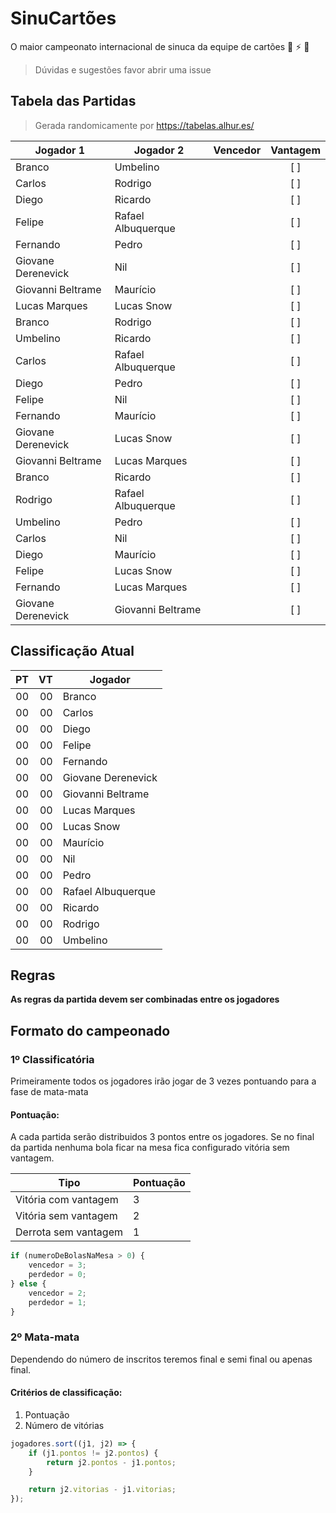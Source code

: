 # SinuCartões
O maior campeonato internacional de sinuca da equipe de cartões 🤘 ⚡️ 🎱

> Dúvidas e sugestões favor abrir uma issue


## Tabela das Partidas

> Gerada randomicamente por https://tabelas.alhur.es/

| Jogador 1          | Jogador 2          | Vencedor           | Vantagem
| ------------------ | ------------------ | ------------------ | :------:
| Branco             | Umbelino           |                    | [ ]
| Carlos             | Rodrigo            |                    | [ ]
| Diego              | Ricardo            |                    | [ ]
| Felipe             | Rafael Albuquerque |                    | [ ]
| Fernando           | Pedro              |                    | [ ]
| Giovane Derenevick | Nil                |                    | [ ]
| Giovanni Beltrame  | Maurício           |                    | [ ]
| Lucas Marques      | Lucas Snow         |                    | [ ]
| Branco             | Rodrigo            |                    | [ ]
| Umbelino           | Ricardo            |                    | [ ]
| Carlos             | Rafael Albuquerque |                    | [ ]
| Diego              | Pedro              |                    | [ ]
| Felipe             | Nil                |                    | [ ]
| Fernando           | Maurício           |                    | [ ]
| Giovane Derenevick | Lucas Snow         |                    | [ ]
| Giovanni Beltrame  | Lucas Marques      |                    | [ ]
| Branco             | Ricardo            |                    | [ ]
| Rodrigo            | Rafael Albuquerque |                    | [ ]
| Umbelino           | Pedro              |                    | [ ]
| Carlos             | Nil                |                    | [ ]
| Diego              | Maurício           |                    | [ ]
| Felipe             | Lucas Snow         |                    | [ ]
| Fernando           | Lucas Marques      |                    | [ ]
| Giovane Derenevick | Giovanni Beltrame  |                    | [ ]

## Classificação Atual

| PT | VT | Jogador
| -: | -: | -------
| 00 | 00 | Branco
| 00 | 00 | Carlos
| 00 | 00 | Diego
| 00 | 00 | Felipe
| 00 | 00 | Fernando
| 00 | 00 | Giovane Derenevick
| 00 | 00 | Giovanni Beltrame
| 00 | 00 | Lucas Marques
| 00 | 00 | Lucas Snow
| 00 | 00 | Maurício
| 00 | 00 | Nil
| 00 | 00 | Pedro
| 00 | 00 | Rafael Albuquerque
| 00 | 00 | Ricardo
| 00 | 00 | Rodrigo
| 00 | 00 | Umbelino

## Regras
**As regras da partida devem ser combinadas entre os jogadores**

## Formato do campeonado
### 1º Classificatória
Primeiramente todos os jogadores irão jogar de 3 vezes pontuando para a fase de mata-mata

#### Pontuação:
A cada partida serão distribuidos 3 pontos entre os jogadores. Se no final da partida nenhuma bola ficar na mesa fica configurado vitória sem vantagem.

Tipo | Pontuação
---- | ---------
Vitória com vantagem | 3
Vitória sem vantagem | 2
Derrota sem vantagem | 1


```javascript
if (numeroDeBolasNaMesa > 0) {
    vencedor = 3;
    perdedor = 0;
} else {
    vencedor = 2;
    perdedor = 1;
} 
```


### 2º Mata-mata
Dependendo do número de inscritos teremos final e semi final ou apenas final.

#### Critérios de classificação:

1. Pontuação
2. Número de vitórias

```javascript
jogadores.sort((j1, j2) => {
    if (j1.pontos != j2.pontos) {
        return j2.pontos - j1.pontos;
    }

    return j2.vitorias - j1.vitorias;
});
```
